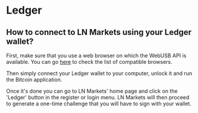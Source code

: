 # Ledger

## How to connect to LN Markets using your Ledger wallet?

First, make sure that you use a web browser on which the WebUSB API is
available. You can go
[here](https://developer.mozilla.org/en-US/docs/Web/API/USB#browser_compatibility)
to check the list of compatible browsers.

Then simply connect your Ledger wallet to your computer, unlock it and run the
Bitcoin application.

Once it's done you can go to LN Markets' home page and click on the 'Ledger'
button in the register or login menu. LN Markets will then proceed to generate a
one-time challenge that you will have to sign with your wallet.
